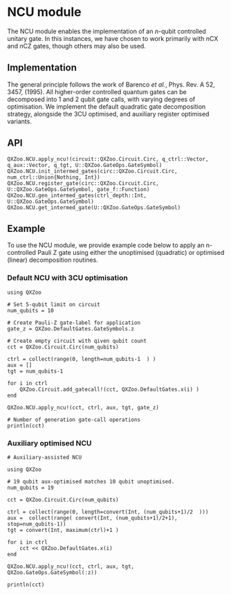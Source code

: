 # NCU module
The NCU module enables the implementation of an $n$-qubit controlled unitary gate. In this instances, we have chosen to work primarily with $n$CX and $n$CZ gates, though others may also be used.

## Implementation
The general principle follows the work of Barenco *et al.*, Phys. Rev. A 52, 3457, (1995). All higher-order controlled quantum gates can be decomposed into 1 and 2 qubit gate calls, with varying degrees of optimisation. We implement the default quadratic gate decomposition strategy, alongside the 3CU optimised, and auxiliary register optimised variants.

## API

```@docs
QXZoo.NCU.apply_ncu!(circuit::QXZoo.Circuit.Circ, q_ctrl::Vector, q_aux::Vector, q_tgt, U::QXZoo.GateOps.GateSymbol)
QXZoo.NCU.init_intermed_gates(circ::QXZoo.Circuit.Circ, num_ctrl::Union{Nothing, Int})
QXZoo.NCU.register_gate(circ::QXZoo.Circuit.Circ, U::QXZoo.GateOps.GateSymbol, gate_f::Function)
QXZoo.NCU.gen_intermed_gates(ctrl_depth::Int, U::QXZoo.GateOps.GateSymbol)
QXZoo.NCU.get_intermed_gate(U::QXZoo.GateOps.GateSymbol)
```

## Example 
To use the NCU module, we provide example code below to apply an n-controlled Pauli Z gate using either the unoptimised (quadratic) or optimised (linear) decomposition routines.

### Default NCU with 3CU optimisation 
```@example
using QXZoo

# Set 5-qubit limit on circuit
num_qubits = 10

# Create Pauli-Z gate-label for application
gate_z = QXZoo.DefaultGates.GateSymbols.z

# Create empty circuit with qiven qubit count
cct = QXZoo.Circuit.Circ(num_qubits)

ctrl = collect(range(0, length=num_qubits-1  ) ) 
aux = []
tgt = num_qubits-1

for i in ctrl
    QXZoo.Circuit.add_gatecall!(cct, QXZoo.DefaultGates.x(i) )
end

QXZoo.NCU.apply_ncu!(cct, ctrl, aux, tgt, gate_z)

# Number of generation gate-call operations
println(cct)
```

### Auxiliary optimised NCU

```@example
# Auxiliary-assisted NCU

using QXZoo

# 19 qubit aux-optimised matches 10 qubit unoptimised.
num_qubits = 19

cct = QXZoo.Circuit.Circ(num_qubits)

ctrl = collect(range(0, length=convert(Int, (num_qubits+1)/2  ))) 
aux =  collect(range( convert(Int, (num_qubits+1)/2+1), stop=num_qubits-1))
tgt = convert(Int, maximum(ctrl)+1 )

for i in ctrl
    cct << QXZoo.DefaultGates.x(i)
end

QXZoo.NCU.apply_ncu!(cct, ctrl, aux, tgt, QXZoo.GateOps.GateSymbol(:z))

println(cct)
```